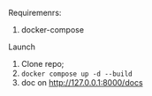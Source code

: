 Requiremenrs:
  1. docker-compose

Launch
  1. Clone repo;
  2. `docker compose up -d --build`
  3. doc on http://127.0.0.1:8000/docs

